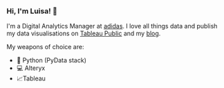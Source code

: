### Hi, I'm Luisa! :wave:

I'm a Digital Analytics Manager at [adidas](https://www.adidas-group.com/en/). I love all things data and publish my data visualisations on [Tableau Public](https://public.tableau.com/profile/luisa6565#!/?newProfile=&activeTab=0) and my [blog](https://lb930.github.io/Data-Science-Blog/).

My weapons of choice are:

* :snake: Python (PyData stack)
* :computer: Alteryx
* :chart_with_upwards_trend:Tableau
